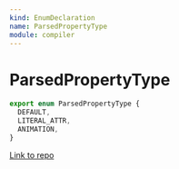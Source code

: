 ```yaml
---
kind: EnumDeclaration
name: ParsedPropertyType
module: compiler
---
```


# ParsedPropertyType

```ts
export enum ParsedPropertyType {
  DEFAULT,
  LITERAL_ATTR,
  ANIMATION,
}
```

[Link to repo](https://github.com/timdeschryver/angular/blob/master/packages/compiler/src/expression_parser/ast.ts#L768-L772)
